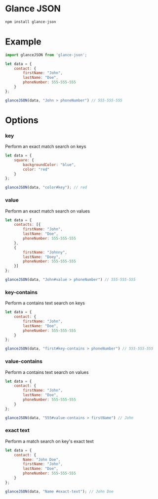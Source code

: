# Glance JSON

```bash
npm install glance-json
```

# Example

```javascript
import glanceJSON from 'glance-json';

let data = {
	contact: {
		firstName: "John",
		lastName: "Doe",
		phoneNumber: 555-555-555
	}
};

glanceJSON(data, "John > phoneNumber") // 555-555-555
```

# Options

### key
Perform an exact match search on keys

```javascript
let data = {
	square: {
		backgroundColor: "blue",
		color: "red"
	}
};

glanceJSON(data, "color#key"); // red
```

### value
Perform an exact match search on values

```javascript
let data = {
	contacts: [{
		firstName: "John",
		lastName: "Doe",
		phoneNumber: 555-555-555
	},
    {
    	firstName: "Johnny",
       	lastName: "Doey",
       	phoneNumber: 555-555-555	
    }]
};

glanceJSON(data, "John#value > phoneNumber") // 555-555-555
```

### key-contains
Perform a contains text search on keys

```javascript
let data = {
	contact: {
		firstName: "John",
		lastName: "Doe",
		phoneNumber: 555-555-555
	}
};

glanceJSON(data, "first#key-contains > phoneNumber") // 555-555-555
```

### value-contains
Perform a contains text search on values

```javascript
let data = {
	contact: {
		firstName: "John",
		lastName: "Doe",
		phoneNumber: 555-555-555
	}
};

glanceJSON(data, "555#value-contains > firstName") // John
```

### exact text
Perform a match search on key's exact text

```javascript
let data = {
	contact: {
		Name: "John Doe",
		firstName: "John",
		lastName: "Doe",
		phoneNumber: 555-555-555
	}
};

glanceJSON(data, "Name #exact-text"); // John Doe
